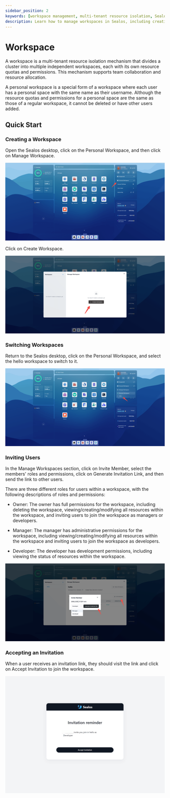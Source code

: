 ```yaml
---
sidebar_position: 2
keywords: [workspace management, multi-tenant resource isolation, Sealos desktop, invite users, workspace roles]
description: Learn how to manage workspaces in Sealos, including creating, switching, and inviting users with different roles and permissions.
---
```


# Workspace

A workspace is a multi-tenant resource isolation mechanism that divides a cluster into multiple independent workspaces,
each with its own resource quotas and permissions. This mechanism supports team collaboration and resource allocation.

A personal workspace is a special form of a workspace where each user has a personal space with the same name as their
username. Although the resource quotas and permissions for a personal space are the same as those of a regular
workspace, it cannot be deleted or have other users added.

## Quick Start

### Creating a Workspace

Open the Sealos desktop, click on the Personal Workspace, and then click on Manage Workspace.

![](./images/workspace-1.png)

Click on Create Workspace.

![](./images/workspace-2.png)

### Switching Workspaces

Return to the Sealos desktop, click on the Personal Workspace, and select the hello workspace to switch to it.

![](./images/workspace-3.png)

### Inviting Users

In the Manage Workspaces section, click on Invite Member, select the members' roles and permissions, click on Generate
Invitation Link, and then send the link to other users.

There are three different roles for users within a workspace, with the following descriptions of roles and permissions:

- Owner: The owner has full permissions for the workspace, including deleting the workspace, viewing/creating/modifying
  all resources within the workspace, and inviting users to join the workspace as managers or developers.

- Manager: The manager has administrative permissions for the workspace, including viewing/creating/modifying all
  resources within the workspace and inviting users to join the workspace as developers.

- Developer: The developer has development permissions, including viewing the status of resources within the workspace.

![](./images/workspace-4.png)

### Accepting an Invitation

When a user receives an invitation link, they should visit the link and click on Accept Invitation to join the
workspace.

![](./images/workspace-5.png)
